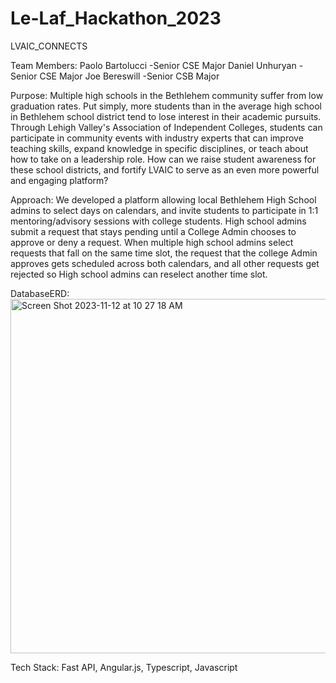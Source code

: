 # Le-Laf_Hackathon_2023
LVAIC_CONNECTS

Team Members: 
Paolo Bartolucci
  -Senior CSE Major
Daniel Unhuryan
  -Senior CSE Major
Joe Bereswill
  -Senior CSB Major

Purpose: Multiple high schools in the Bethlehem community suffer from low graduation rates. Put simply, more students than in the average high school in Bethlehem school district tend to lose interest in their academic pursuits. Through Lehigh Valley's Association of Independent Colleges, students can participate in community events with industry experts that can improve teaching skills, expand knowledge in specific disciplines, or teach about how to take on a leadership role. How can we raise student awareness for these school districts, and fortify LVAIC to serve as an even more powerful and engaging platform?

Approach: We developed a platform allowing local Bethlehem High School admins to select days on calendars, and invite students to participate in 1:1 mentoring/advisory sessions with college students. High school admins submit a request that stays pending until a College Admin chooses to approve or deny a request. When multiple high school admins select requests that fall on the same time slot, the request that the college Admin approves gets scheduled across both calendars, and all other requests get rejected so High school admins can reselect another time slot.  

DatabaseERD:
<img width="567" alt="Screen Shot 2023-11-12 at 10 27 18 AM" src="https://github.com/danielu20101/Le-Laf_Hackathon_2023/assets/62815005/1f4122a0-4988-4e14-aadd-d9584ac0a9ea">

Tech Stack: Fast API, Angular.js, Typescript, Javascript
